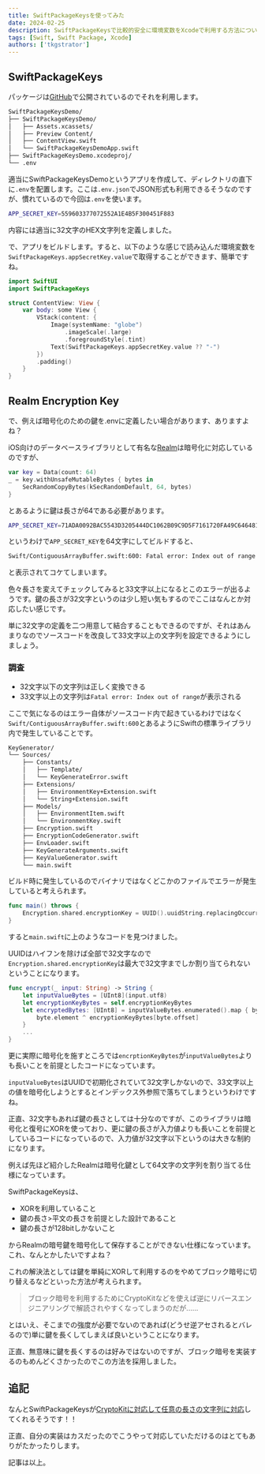 ```yaml
---
title: SwiftPackageKeysを使ってみた
date: 2024-02-25
description: SwiftPackageKeysで比較的安全に環境変数をXcodeで利用する方法について
tags: [Swift, Swift Package, Xcode]
authors: ['tkgstrator']
---
```


## SwiftPackageKeys

パッケージは[GitHub](https://github.com/MasamiYamate/SwiftPackageKeys)で公開されているのでそれを利用します。

```zsh
SwiftPackageKeysDemo/
├── SwiftPackageKeysDemo/
│   ├── Assets.xcassets/
│   ├── Preview Content/
│   ├── ContentView.swift
│   └── SwiftPackageKeysDemoApp.swift
├── SwiftPackageKeysDemo.xcodeproj/
└── .env
```

適当にSwiftPackageKeysDemoというアプリを作成して、ディレクトリの直下に`.env`を配置します。ここは`.env.json`でJSON形式も利用できるそうなのですが、慣れているので今回は`.env`を使います。

```zsh
APP_SECRET_KEY=559603377072552A1E4B5F300451F883
```

内容には適当に32文字のHEX文字列を定義しました。

で、アプリをビルドします。すると、以下のような感じで読み込んだ環境変数を`SwiftPackageKeys.appSecretKey.value`で取得することができます、簡単ですね。

```swift
import SwiftUI
import SwiftPackageKeys

struct ContentView: View {
    var body: some View {
        VStack(content: {
            Image(systemName: "globe")
                .imageScale(.large)
                .foregroundStyle(.tint)
            Text(SwiftPackageKeys.appSecretKey.value ?? "-")
        })
        .padding()
    }
}
```

## Realm Encryption Key

で、例えば暗号化のための鍵を.envに定義したい場合があります、ありますよね？

iOS向けのデータベースライブラリとして有名な[Realm](https://github.com/realm/realm-swift?tab=readme-ov-file#fully-encrypted)は暗号化に対応しているのですが、

```swift
var key = Data(count: 64)
_ = key.withUnsafeMutableBytes { bytes in
    SecRandomCopyBytes(kSecRandomDefault, 64, bytes)
}
```

とあるように鍵は長さが64である必要があります。

```zsh
APP_SECRET_KEY=71ADA0092BAC5543D3205444DC1062B09C9D5F7161720FA49C64648175887767
```

というわけで`APP_SECRET_KEY`を64文字にしてビルドすると、

```zsh
Swift/ContiguousArrayBuffer.swift:600: Fatal error: Index out of range
```

と表示されてコケてしまいます。

色々長さを変えてチェックしてみると33文字以上になるとこのエラーが出るようです。鍵の長さが32文字というのは少し短い気もするのでここはなんとか対応したい感じです。

単に32文字の定義を二つ用意して結合することもできるのですが、それはあんまりなのでソースコードを改良して33文字以上の文字列を設定できるようにしましょう。

### 調査

- 32文字以下の文字列は正しく変換できる
- 33文字以上の文字列は`Fatal error: Index out of range`が表示される

ここで気になるのはエラー自体がソースコード内で起きているわけではなく`Swift/ContiguousArrayBuffer.swift:600`とあるようにSwiftの標準ライブラリ内で発生していることです。

```zsh
KeyGenerator/
└── Sources/
    ├── Constants/
    │   ├── Template/
    │   └── KeyGenerateError.swift
    ├── Extensions/
    │   ├── EnvironmentKey+Extension.swift
    │   └── String+Extension.swift
    ├── Models/
    │   ├── EnvironmentItem.swift
    │   └── EnvironmentKey.swift
    ├── Encryption.swift
    ├── EncryptionCodeGenerator.swift
    ├── EnvLoader.swift
    ├── KeyGenerateArguments.swift
    ├── KeyValueGenerator.swift
    └── main.swift
```

ビルド時に発生しているのでバイナリではなくどこかのファイルでエラーが発生していると考えられます。

```swift
func main() throws {
    Encryption.shared.encryptionKey = UUID().uuidString.replacingOccurrences(of: "-", with: "")
}
```

すると`main.swift`に上のようなコードを見つけました。

UUIDはハイフンを除けば全部で32文字なので`Encryption.shared.encryptionKey`は最大で32文字までしか割り当てられないということになります。

```swift
func encrypt(_ input: String) -> String {
    let inputValueBytes = [UInt8](input.utf8)
    let encryptionKeyBytes = self.encryptionKeyBytes
    let encryptedBytes: [UInt8] = inputValueBytes.enumerated().map { byte in
        byte.element ^ encryptionKeyBytes[byte.offset]
    }
    ...
}
```

更に実際に暗号化を施すところでは`encrptionKeyBytes`が`inputValueBytes`よりも長いことを前提としたコードになっています。

`inputValueBytes`はUUIDで初期化されていて32文字しかないので、33文字以上の値を暗号化しようとするとインデックス外参照で落ちてしまうというわけですね。

正直、32文字もあれば鍵の長さとしては十分なのですが、このライブラリは暗号化と復号にXORを使っており、更に鍵の長さが入力値よりも長いことを前提としているコードになっているので、入力値が32文字以下というのは大きな制約になります。

例えば先ほど紹介したRealmは暗号化鍵として64文字の文字列を割り当てる仕様になっています。

SwiftPackageKeysは、

- XORを利用していること
- 鍵の長さ>平文の長さを前提とした設計であること
- 鍵の長さが128bitしかないこと

からRealmの暗号鍵を暗号化して保存することができない仕様になっています。これ、なんとかしたいですよね？

これの解決法としては鍵を単純にXORして利用するのをやめてブロック暗号に切り替えるなどといった方法が考えられます。

> ブロック暗号を利用するためにCryptoKitなどを使えば逆にリバースエンジニアリングで解読されやすくなってしまうのだが......

とはいえ、そこまでの強度が必要でないのであれば(どうせ逆アセされるとバレるので)単に鍵を長くしてしまえば良いということになります。

正直、無意味に鍵を長くするのは好みではないのですが、ブロック暗号を実装するのもめんどくさかったのでこの方法を採用しました。

## 追記

なんとSwiftPackageKeysが[CryptoKitに対応して任意の長さの文字列に対応](https://github.com/MasamiYamate/SwiftPackageKeys/pull/14)してくれるそうです！！

正直、自分の実装はカスだったのでこうやって対応していただけるのはとてもありがたかったりします。

記事は以上。
